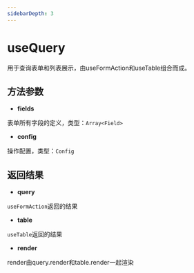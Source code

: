 ```yaml
---
sidebarDepth: 3
---
```

# useQuery

用于查询表单和列表展示，由useFormAction和useTable组合而成。

<ExampleDoc>
<UseQuery>
</UseQuery>
<template #code>

<<< @/examples/UseQuery.vue

<<< @/examples/user.js

</template>
</ExampleDoc>

## 方法参数

- **fields**

表单所有字段的定义，类型：`Array<Field>`

- **config**

操作配置，类型：`Config`

## 返回结果
- **query**

`useFormAction`返回的结果
- **table**

`useTable`返回的结果

- **render**

render由query.render和table.render一起渲染
